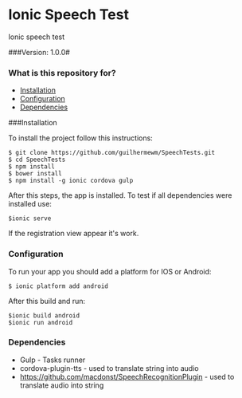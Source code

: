 # Ionic Speech Test #

Ionic speech test

###Version: 1.0.0#

### What is this repository for? ###


* [Installation](#Installation)
* [Configuration](#Configuration)
* [Dependencies](#Dependencies)

###Installation 

To install the project follow this instructions:
```
$ git clone https://github.com/guilhermewm/SpeechTests.git
$ cd SpeechTests
$ npm install
$ bower install
$ npm install -g ionic cordova gulp
```

After this steps, the app is installed. To test if all dependencies were installed use:

```
$ionic serve
``` 

If the registration view appear it's work.


### Configuration ### 
To run your app you should add a platform for IOS or Android:

```
$ ionic platform add android
```

After this build and run:

``` 
$ionic build android
$ionic run android
```

### Dependencies ###

* Gulp - Tasks runner
* cordova-plugin-tts - used to translate string into audio
* https://github.com/macdonst/SpeechRecognitionPlugin - used to translate audio into string

